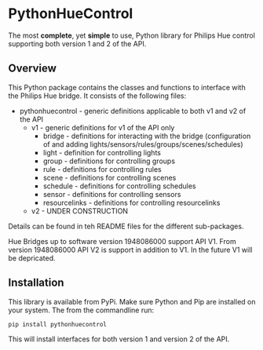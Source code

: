 # PythonHueControl
The most **complete**, yet **simple** to use, Python library for Philips Hue control supporting both version 1 and 2 of the API.

## Overview
This Python package contains the classes and functions to interface with the Philips Hue bridge. It consists of the following files:
* pythonhuecontrol - generic definitions applicable to both v1 and v2 of the API
    * v1 - generic definitions for v1 of the API only
      * bridge - definitions for interacting with the bridge (configuration of and adding lights/sensors/rules/groups/scenes/schedules)
      * light - definition for controlling lights
      * group - definitions for controlling groups
      * rule - definitions for controlling rules
      * scene - definitions for controlling scenes
      * schedule - definitions for controlling schedules
      * sensor - definitions for controlling sensors
      * resourcelinks - definitions for controlling resourcelinks
    * v2 - UNDER CONSTRUCTION

Details can be found in teh README files for the different sub-packages.  

Hue Bridges up to software version 1948086000 support API V1. From version 1948086000 API V2 is support in addition to V1. In the future V1 will be depricated.

## Installation
This library is available from PyPi. Make sure Python and Pip are installed on your system. The from the commandline run:
```
pip install pythonhuecontrol
```
This will install interfaces for both version 1 and version 2 of the API.
